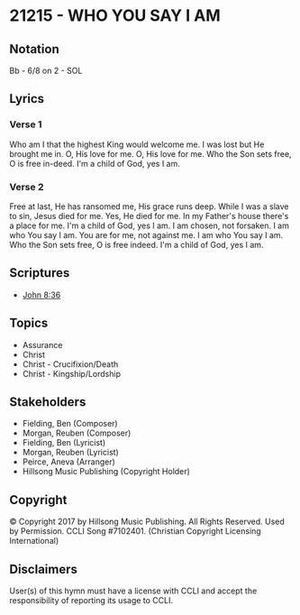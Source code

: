 # 21215 - WHO YOU SAY I AM

## Notation

Bb - 6/8 on 2 - SOL

## Lyrics

### Verse 1

Who am I that the highest King would welcome me. I was lost but He brought me in. O, His love for me. O, His love for me. Who the Son sets free, O is free in-deed. I'm a child of God, yes I am.

### Verse 2

Free at last, He has ransomed me, His grace runs deep. While I was a slave to sin, Jesus died for me. Yes, He died for me. In my Father's house there's a place for me. I'm a child of God, yes I am. I am chosen, not forsaken. I am who You say I am. You are for me, not against me. I am who You say I am. Who the Son sets free, O is free indeed. I'm a child of God, yes I am.


## Scriptures

- [John 8:36](https://www.biblegateway.com/passage/?search=John%208%3A36)

## Topics

- Assurance
- Christ
- Christ - Crucifixion/Death
- Christ - Kingship/Lordship

## Stakeholders

- Fielding, Ben (Composer)
- Morgan, Reuben (Composer)
- Fielding, Ben (Lyricist)
- Morgan, Reuben (Lyricist)
- Peirce, Aneva (Arranger)
- Hillsong Music Publishing (Copyright Holder)

## Copyright

© Copyright 2017 by Hillsong Music Publishing. All Rights Reserved. Used by Permission. CCLI Song #7102401.
(Christian Copyright Licensing International)

## Disclaimers

User(s) of this hymn must have a license with CCLI and accept the responsibility of reporting its usage to CCLI.

